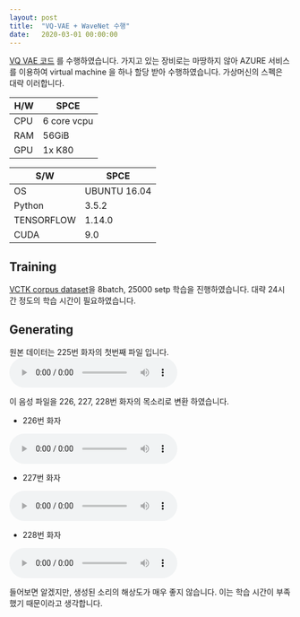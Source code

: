 ```yaml
---
layout: post
title:  "VQ-VAE + WaveNet 수행"
date:   2020-03-01 00:00:00
---
```

[VQ VAE 코드][VQ_VAE_page] 를 수행하였습니다.
가지고 있는 장비로는 마땅하지 않아 AZURE 서비스를 이용하여 virtual machine 을 하나 할당 받아 수행하였습니다.
가상머신의 스펙은 대략 이러합니다.

|H/W  |SPCE  |
|------|------|
|CPU | 6 core vcpu|
|RAM | 56GiB|
|GPU | 1x K80|

|S/W | SPCE|
|---|---|
|OS|UBUNTU 16.04|
|Python| 3.5.2|
|TENSORFLOW| 1.14.0|
|CUDA| 9.0|

Training
-------------------------------
[VCTK corpus dataset][VCTK_dataset]을 8batch,  25000 setp 학습을 진행하였습니다. 대략 24시간 정도의 학습 시간이 필요하였습니다.

Generating
--------------------------------

원본 데이터는 225번 화자의 첫번째 파일 입니다.
<audio controls>
    <source src='./2020-03-01-VQ-VAE_file/Original.wav'>
</audio>

이 음성 파일을 226, 227, 228번 화자의 목소리로 변환 하였습니다.

+ 226번 화자

<audio controls>
    <source src='./2020-03-01-VQ-VAE_file/to_226.wav'>
</audio>

+ 227번 화자

<audio controls>
    <source src='./2020-03-01-VQ-VAE_file/to_227.wav'>
</audio>

+ 228번 화자

<audio controls>
    <source src='./2020-03-01-VQ-VAE_file/to_228.wav'>
</audio>

들어보면 알겠지만, 생성된 소리의 해상도가 매우 좋지 않습니다.
이는 학습 시간이 부족했기 때문이라고 생각합니다. 

[VQ_VAE_page]:https://github.com/DongyaoZhu/VQ-VAE-WaveNet
[VCTK_dataset]:http://homepages.inf.ed.ac.uk/jyamagis/release/
